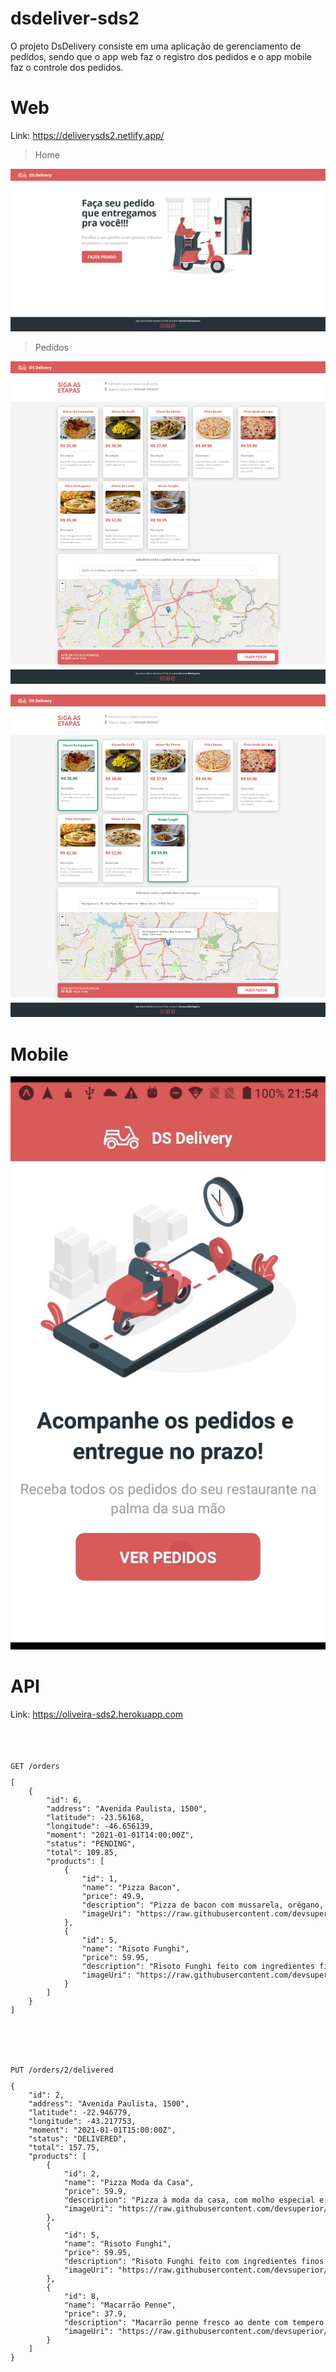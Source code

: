 # dsdeliver-sds2

O projeto DsDelivery consiste em uma aplicação de gerenciamento de pedidos, 
sendo que o app web faz o registro dos pedidos e o app mobile faz o controle dos pedidos.

# Web
Link: https://deliverysds2.netlify.app/
<blockquote>
<p>Home</p>
</blockquote>
<img src="https://raw.githubusercontent.com/pcoliveira90/dsdeliver-sds2/main/img/screencapture-deliverysds2-netlify-app-2021-01-11-20_49_12.png" alt="Tela inicial" style="max-width:100%;">

<blockquote>
<p>Pedidos</p>
</blockquote>
<img src="https://raw.githubusercontent.com/pcoliveira90/dsdeliver-sds2/main/img/screencapture-deliverysds2-netlify-app-orders-2021-01-11-20_48_36.png" alt="Iniciar Pedido" style="max-width:100%;">

<p/>
<img src="https://raw.githubusercontent.com/pcoliveira90/dsdeliver-sds2/main/img/screencapture-deliverysds2-netlify-app-orders-2021-01-11-20_49_56.png" alt="Pedido em andamento" style="max-width:100%;">


# Mobile
 
 <img src="https://raw.githubusercontent.com/pcoliveira90/dsdeliver-sds2/main/img/dsdelivery_mobile.gif" alt="Pedido em andamento" style="max-width:100%;">
 
 
 # API
 
 Link: https://oliveira-sds2.herokuapp.com

<br/>
<br/>
<code>
GET /orders
<pre>
[
    {
        "id": 6,
        "address": "Avenida Paulista, 1500",
        "latitude": -23.56168,
        "longitude": -46.656139,
        "moment": "2021-01-01T14:00:00Z",
        "status": "PENDING",
        "total": 109.85,
        "products": [
            {
                "id": 1,
                "name": "Pizza Bacon",
                "price": 49.9,
                "description": "Pizza de bacon com mussarela, orégano, molho especial e tempero da casa.",
                "imageUri": "https://raw.githubusercontent.com/devsuperior/sds2/master/assets/pizza_bacon.jpg"
            },
            {
                "id": 5,
                "name": "Risoto Funghi",
                "price": 59.95,
                "description": "Risoto Funghi feito com ingredientes finos e o toque especial do chef.",
                "imageUri": "https://raw.githubusercontent.com/devsuperior/sds2/master/assets/risoto_funghi.jpg"
            }
        ]
    }
]
</pre>
</code>


<br/>
<br/>
<code>
PUT /orders/2/delivered
<pre>
{
    "id": 2,
    "address": "Avenida Paulista, 1500",
    "latitude": -22.946779,
    "longitude": -43.217753,
    "moment": "2021-01-01T15:00:00Z",
    "status": "DELIVERED",
    "total": 157.75,
    "products": [
        {
            "id": 2,
            "name": "Pizza Moda da Casa",
            "price": 59.9,
            "description": "Pizza à moda da casa, com molho especial e todos ingredientes básicos, e queijo à sua escolha.",
            "imageUri": "https://raw.githubusercontent.com/devsuperior/sds2/master/assets/pizza_moda.jpg"
        },
        {
            "id": 5,
            "name": "Risoto Funghi",
            "price": 59.95,
            "description": "Risoto Funghi feito com ingredientes finos e o toque especial do chef.",
            "imageUri": "https://raw.githubusercontent.com/devsuperior/sds2/master/assets/risoto_funghi.jpg"
        },
        {
            "id": 8,
            "name": "Macarrão Penne",
            "price": 37.9,
            "description": "Macarrão penne fresco ao dente com tempero especial.",
            "imageUri": "https://raw.githubusercontent.com/devsuperior/sds2/master/assets/macarrao_penne.jpg"
        }
    ]
}
</pre>
</code>

